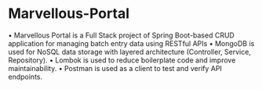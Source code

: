 # Marvellous-Portal
• Marvellous Portal is a Full Stack project of Spring Boot-based CRUD application for managing batch entry data using RESTful APIs
• MongoDB is used for NoSQL data storage with layered architecture (Controller, Service, Repository).
• Lombok is used to reduce boilerplate code and improve maintainability.
• Postman is used as a client to test and verify API endpoints.
